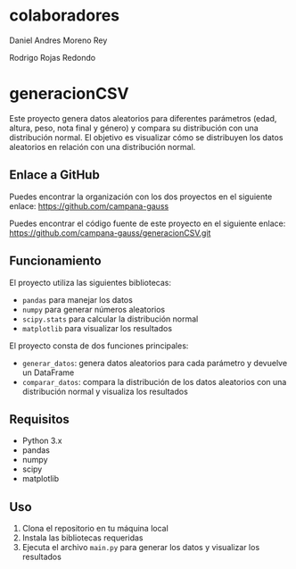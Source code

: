 # colaboradores

Daniel Andres Moreno Rey

Rodrigo Rojas Redondo

# generacionCSV

Este proyecto genera datos aleatorios para diferentes parámetros (edad, altura, peso, nota final y género) y compara su distribución con una distribución normal. El objetivo es visualizar cómo se distribuyen los datos aleatorios en relación con una distribución normal.

## Enlace a GitHub

Puedes encontrar la organización con los dos proyectos en el siguiente enlace: https://github.com/campana-gauss

Puedes encontrar el código fuente de este proyecto en el siguiente enlace: https://github.com/campana-gauss/generacionCSV.git


## Funcionamiento

El proyecto utiliza las siguientes bibliotecas:

* `pandas` para manejar los datos
* `numpy` para generar números aleatorios
* `scipy.stats` para calcular la distribución normal
* `matplotlib` para visualizar los resultados

El proyecto consta de dos funciones principales:

* `generar_datos`: genera datos aleatorios para cada parámetro y devuelve un DataFrame
* `comparar_datos`: compara la distribución de los datos aleatorios con una distribución normal y visualiza los resultados

## Requisitos

* Python 3.x
* pandas
* numpy
* scipy
* matplotlib

## Uso

1. Clona el repositorio en tu máquina local
2. Instala las bibliotecas requeridas
3. Ejecuta el archivo `main.py` para generar los datos y visualizar los resultados
